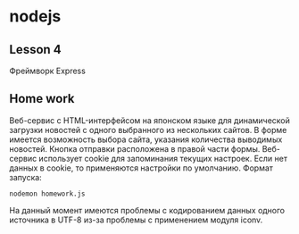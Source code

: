 # nodejs 

##  Lesson 4

Фреймворк Express

##  Home work

Веб-сервис с HTML-интерфейсом на японском языке для динамической загрузки новостей с одного выбранного из нескольких сайтов. В форме имеется возможность выбора сайта, указания количества выводимых новостей. Кнопка отправки расположена в правой части формы. Веб-сервис использует cookie для запоминания текущих настроек. Если нет данных в cookie, то применяются настройки по умолчанию.
Формат запуска:

`nodemon homework.js`

На данный момент имеются проблемы с кодированием данных одного источника в UTF-8 из-за проблемы с применением модуля iconv.